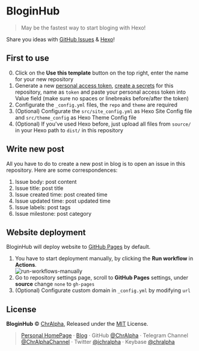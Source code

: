# BloginHub

> May be the fastest way to start bloging with Hexo!

Share you ideas with [GitHub Issues](https://guides.github.com/features/issues/) & [Hexo](https://github.com/hexojs/hexo)!

## First to use

0. Click on the **Use this template** button on the top right, enter the name for your new repository
1. Generate a new [personal access token](https://docs.github.com/en/github/authenticating-to-github/creating-a-personal-access-token), [create a secrets](https://docs.github.com/en/actions/reference/encrypted-secrets#creating-encrypted-secrets-for-a-repository) for this repository, name as `token` and paste your personal access token into Value field (make sure no spaces or linebreaks before/after the token)
2. Configurate the `_config.yml` files, the `repo` and `theme` are required
3. (Optional) Configurate the `src/site_config.yml` as Hexo Site Config file and `src/theme_config` as Hexo Theme Config file
4. (Optional) If you've used Hexo before, just upload all files from `source/` in your Hexo path to `dist/` in this repository

## Write new post

All you have to do to create a new post in blog is to open an issue in this repository. Here are some correspondences:

1. Issue body: post content
2. Issue title: post title
3. Issue created time: post created time
4. Issue updated time: post updated time
5. Issue labels: post tags
6. Issue milestone: post category

## Website deployment

BloginHub will deploy website to [GitHub Pages](https://pages.github.com/) by default.

1. You have to start deployment manually, by clicking the **Run workflow** in **Actions**.<br>![run-workflows-manually](https://user-images.githubusercontent.com/53332481/113496614-03387d00-952e-11eb-90b5-90feb7dc57b7.png)
2. Go to repository settings page, scroll to **GitHub Pages** settings, under **source** change `none` to `gh-pages`
3. (Optional) Configurate custom domain in `_config.yml` by modifying `url`

## License

**BloginHub** © [ChrAlpha](https://github.com/ChrAlpha), Released under the [MIT](/LICENSE) License.

>   [Personal HomePage](https://ichr.me/) · [Blog](https://blog.ichr.me/) · GitHub [@ChrAlpha](https://github.com/ChrAlpha) · Telegram Channel [@ChrAlphaChannel](https://t.me/s/ChrAlphaChannel) · Twitter [@ichralpha](https://twitter.com/ichralpha) · Keybase [@chralpha](https://keybase.io/chralpha) 